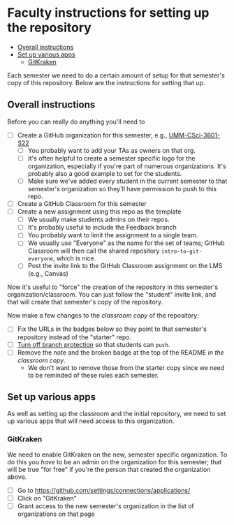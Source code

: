 # Faculty instructions for setting up the repository <!-- omit in toc -->

- [Overall instructions](#overall-instructions)
- [Set up various apps](#set-up-various-apps)
  - [GitKraken](#gitkraken)

Each semester we need to do a certain amount of setup for that
semester's copy of this repository. Below are the instructions
for setting that up.

## Overall instructions

Before you can really do anything you'll need to

- [ ] Create a GitHub organization for this semester, e.g., [UMM-CSci-3601-S22](https://github.com/UMM-CSci-3601-S22)
  - [ ] You probably want to add your TAs as owners on that org.
  - [ ] It's often helpful to create a semester specific logo
        for the organization, especially if you're part of
        numerous organizations. It's probably also a good example
        to set for the students.
  - [ ] Make sure we've added every student in the current semester
        to that semester's organization so they'll have
        permission to push to this repo.
- [ ] Create a GitHub Classroom for this semester
- [ ] Create a new assignment using this repo as the template
  - [ ] We usually make students admins on their repos.
  - [ ] It's probably useful to include the Feedback branch
  - [ ] You probably want to limit the assignment to a single team.
  - [ ] We usually use "Everyone" as the name for the set of
        teams; GitHub Classroom will then call the shared
        repository `intro-to-git-everyone`, which is nice.
  - [ ] Post the invite link to the GitHub Classroom assignment on the LMS (e.g., Canvas)

Now it's useful to "force" the creation of the repository in
this semester's organization/classroom. You can just follow
the "student" invite link, and that will create that semester's
copy of the repository.

Now make a few changes to the _classroom copy_ of the repository:

- [ ] Fix the URLs in the badges below so they point to that semester's
    repository instead of the "starter" repo.
- [ ] [Turn off branch protection](FACULTY_BRANCH_PROTECTION_SETTINGS.md)
    so that students can `push`.
- [ ] Remove the note and the broken badge at the top of the
      README _in the classroom copy_.
  - We don't want to remove those from the starter copy since we
    need to be reminded of these rules each semester.

## Set up various apps

As well as setting up the classroom and the initial repository,
we need to set up various apps that will need access to this
organization.

### GitKraken

We need to enable GitKraken on the new, semester specific organization.
To do this you _have_ to be an admin on the
organization for this semester; that will be true "for free"
if you're the person that created the organization above.

- [ ] Go to <https://github.com/settings/connections/applications/>
- [ ] Click on "GitKraken"
- [ ] Grant access to the new semester's organization in the list of
      organizations on that page
